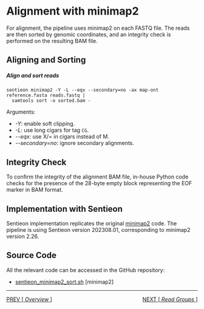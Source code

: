 
# Alignment with minimap2

For alignment, the pipeline uses minimap2 on each FASTQ file. The reads are then sorted by genomic coordinates, and an integrity check is performed on the resulting BAM file.

## Aligning and Sorting

##### Align and sort reads

```text
sentieon minimap2 -Y -L --eqx --secondary=no -ax map-ont reference.fasta reads.fastq |
  samtools sort -o sorted.bam -
```

Arguments:

- *-Y*: enable soft clipping.
- *-L*: use long cigars for tag `CG`.
- *-\-eqx*: use X/= in cigars instead of M.
- *-\-secondary=no*: ignore secondary alignments.

## Integrity Check

To confirm the integrity of the alignment BAM file, in-house Python code checks for the presence of the 28-byte empty block representing the EOF marker in BAM format.

## Implementation with Sentieon

Sentieon implementation replicates the original [minimap2](https://github.com/lh3/minimap2) code. The pipeline is using Sentieon version 202308.01, corresponding to minimap2 version 2.26.

## Source Code

All the relevant code can be accessed in the GitHub repository:

  - [sentieon_minimap2_sort.sh](https://github.com/smaht-dac/sentieon-pipelines/blob/main/dockerfiles/sentieon/sentieon_minimap2_sort.sh) [minimap2]

---

<!-- This is html code that relies on the pages created by github to link PREV and NEXT page -->
<p style="text-align:left;">
    <a href="https://smaht-dac.github.io/pipelines-docs/DOCS/ALIGNMENT/Long-Read_Oxford_Nanopore/0_Overview.html"> PREV [<i> Overview </i>] </a>
    <span style="float:right;">
        <a href="https://smaht-dac.github.io/pipelines-docs/DOCS/ALIGNMENT/Long-Read_Oxford_Nanopore/2_Read_Groups.html"> NEXT [<i> Read Groups </i>] </a>
    </span>
</p>
